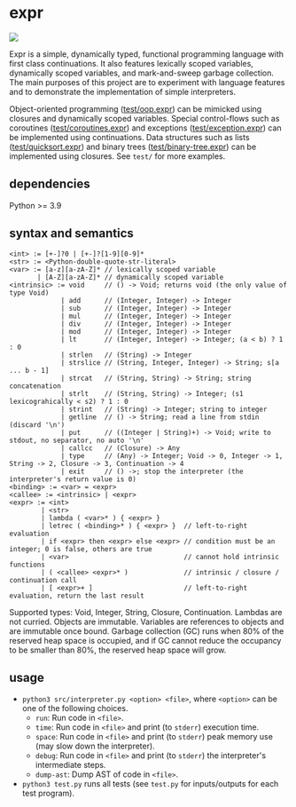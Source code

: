 # expr

![](https://github.com/sdingcn/expr/actions/workflows/auto-test.yml/badge.svg)

Expr is a simple, dynamically typed, functional programming language with first class continuations.
It also features lexically scoped variables, dynamically scoped variables, and mark-and-sweep garbage collection.
The main purposes of this project are to experiment with language features and to demonstrate the implementation of simple interpreters.

Object-oriented programming ([test/oop.expr](test/oop.expr))
can be mimicked using closures and dynamically scoped variables.
Special control-flows such as coroutines ([test/coroutines.expr](test/coroutines.expr)) and exceptions ([test/exception.expr](test/exception.expr))
can be implemented using continuations.
Data structures such as lists ([test/quicksort.expr](test/quicksort.expr)) and binary trees ([test/binary-tree.expr](test/binary-tree.expr))
can be implemented using closures.
See `test/` for more examples.

## dependencies

Python >= 3.9

## syntax and semantics

```
<int> := [+-]?0 | [+-]?[1-9][0-9]*
<str> := <Python-double-quote-str-literal>
<var> := [a-z][a-zA-Z]* // lexically scoped variable
       | [A-Z][a-zA-Z]* // dynamically scoped variable
<intrinsic> := void     // () -> Void; returns void (the only value of type Void)
             | add      // (Integer, Integer) -> Integer
             | sub      // (Integer, Integer) -> Integer
             | mul      // (Integer, Integer) -> Integer
             | div      // (Integer, Integer) -> Integer
             | mod      // (Integer, Integer) -> Integer
             | lt       // (Integer, Integer) -> Integer; (a < b) ? 1 : 0
             | strlen   // (String) -> Integer
             | strslice // (String, Integer, Integer) -> String; s[a ... b - 1]
             | strcat   // (String, String) -> String; string concatenation
             | strlt    // (String, String) -> Integer; (s1 lexicograhically < s2) ? 1 : 0
             | strint   // (String) -> Integer; string to integer
             | getline  // () -> String; read a line from stdin (discard '\n')
             | put      // ((Integer | String)+) -> Void; write to stdout, no separator, no auto '\n'
             | callcc   // (Closure) -> Any
             | type     // (Any) -> Integer; Void -> 0, Integer -> 1, String -> 2, Closure -> 3, Continuation -> 4
             | exit     // () ->; stop the interpreter (the interpreter's return value is 0)
<binding> := <var> = <expr>
<callee> := <intrinsic> | <expr>
<expr> := <int>
        | <str>
        | lambda ( <var>* ) { <expr> }
        | letrec ( <binding>* ) { <expr> }  // left-to-right evaluation
        | if <expr> then <expr> else <expr> // condition must be an integer; 0 is false, others are true
        | <var>                             // cannot hold intrinsic functions
        | ( <callee> <expr>* )              // intrinsic / closure / continuation call
        | [ <expr>+ ]                       // left-to-right evaluation, return the last result
```

Supported types: Void, Integer, String, Closure, Continuation.
Lambdas are not curried.
Objects are immutable.
Variables are references to objects and are immutable once bound.
Garbage collection (GC) runs when 80% of the reserved heap space is occupied,
and if GC cannot reduce the occupancy to be smaller than 80%, the reserved heap space will grow.

## usage

+ `python3 src/interpreter.py <option> <file>`, where `<option>` can be one of the following choices.
  - `run`: Run code in `<file>`.
  - `time`: Run code in `<file>` and print (to `stderr`) execution time.
  - `space`: Run code in `<file>` and print (to `stderr`) peak memory use (may slow down the interpreter).
  - `debug`: Run code in `<file>` and print (to `stderr`) the interpreter's intermediate steps.
  - `dump-ast`: Dump AST of code in `<file>`.
+ `python3 test.py` runs all tests (see `test.py` for inputs/outputs for each test program).
